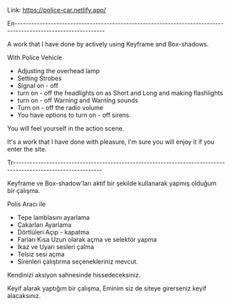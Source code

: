 Link: https://police-car.netlify.app/

En--------------------------------------------------------------------------------------------------------------

A work that I have done by actively using Keyframe and Box-shadows.

With Police Vehicle

- Adjusting the overhead lamp
- Setting Strobes
- Signal on - off
- turn on - off the headlights on as Short and Long and making flashlights
- turn on - off Warning and Warning sounds
- Turn on - off the radio volume
- You have options to turn on - off sirens.

You will feel yourself in the action scene.

It's a work that I have done with pleasure, I'm sure you will enjoy it if you enter the site.

Tr--------------------------------------------------------------------------------------------------------------

Keyframe ve Box-shadow'ları aktif bir şekilde kullanarak yapmış olduğum bir çalışma. 

Polis Aracı ile 

- Tepe lamblasını ayarlama
- Çakarları Ayarlama
- Dörtlüleri Açıp - kapatma
- Farları Kısa Uzun olarak açma ve selektör yapma
- İkaz ve Uyarı sesleri çalma
- Telsiz sesi açma
- Sirenleri çalıştırma seçenekleriniz mevcut.

Kendinizi aksiyon sahnesinde hissedeceksiniz.

Keyif alarak yaptığım bir çalışma, Eminim siz de siteye girerseniz keyif alacaksınız.
